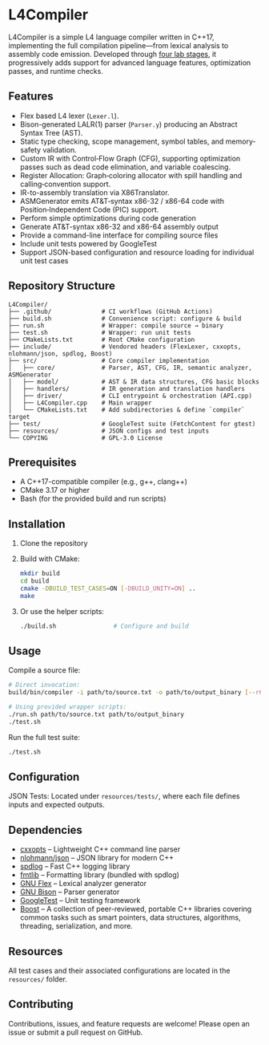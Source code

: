 # L4Compiler

L4Compiler is a simple L4 language compiler written in C++17, implementing the
full compilation pipeline—from lexical analysis to assembly code emission.
Developed through [four lab stages](labs/), it progressively adds support for
advanced language features, optimization passes, and runtime checks.

## Features

* Flex based L4 lexer (`Lexer.l`).
* Bison-generated LALR(1) parser (`Parser.y`) producing an Abstract Syntax Tree
  (AST).
* Static type checking, scope management, symbol tables, and memory-safety
  validation.
* Custom IR with Control‑Flow Graph (CFG), supporting optimization passes such
  as dead code elimination, and variable coalescing.
* Register Allocation: Graph‑coloring allocator with spill handling and
  calling‑convention support.
* IR-to-assembly translation via X86Translator.
* ASMGenerator emits AT&T‑syntax x86-32 / x86-64 code with Position‑Independent
  Code (PIC) support.
* Perform simple optimizations during code generation
* Generate AT&T-syntax x86-32 and x86-64 assembly output
* Provide a command-line interface for compiling source files
* Include unit tests powered by GoogleTest
* Support JSON-based configuration and resource loading for individual unit test
  cases

## Repository Structure

```
L4Compiler/
├── .github/              # CI workflows (GitHub Actions)
├── build.sh              # Convenience script: configure & build
├── run.sh                # Wrapper: compile source → binary
├── test.sh               # Wrapper: run unit tests
├── CMakeLists.txt        # Root CMake configuration
├── include/              # Vendored headers (FlexLexer, cxxopts, nlohmann/json, spdlog, Boost)
├── src/                  # Core compiler implementation
│   ├── core/             # Parser, AST, CFG, IR, semantic analyzer, ASMGenerator
│   ├── model/            # AST & IR data structures, CFG basic blocks
│   ├── handlers/         # IR generation and translation handlers
│   ├── driver/           # CLI entrypoint & orchestration (API.cpp)
│   ├── L4Compiler.cpp    # Main wrapper
│   └── CMakeLists.txt    # Add subdirectories & define `compiler` target
├── test/                 # GoogleTest suite (FetchContent for gtest)
├── resources/            # JSON configs and test inputs
└── COPYING               # GPL-3.0 License
```

## Prerequisites

* A C++17-compatible compiler (e.g., g++, clang++)
* CMake 3.17 or higher
* Bash (for the provided build and run scripts)

## Installation

1. Clone the repository

2. Build with CMake:

   ```bash
   mkdir build
   cd build
   cmake -DBUILD_TEST_CASES=ON [-DBUILD_UNITY=ON] .. 
   make
   ```

3. Or use the helper scripts:

   ```bash
   ./build.sh                # Configure and build
   ```

## Usage

Compile a source file:

```bash
# Direct invocation:
build/bin/compiler -i path/to/source.txt -o path/to/output_binary [--r64] [-d]

# Using provided wrapper scripts:
./run.sh path/to/source.txt path/to/output_binary
./test.sh
```

Run the full test suite:

```bash
./test.sh
```

## Configuration

JSON Tests: Located under `resources/tests/`, where each file defines inputs and
expected outputs.

## Dependencies

* [cxxopts](https://github.com/jarro2783/cxxopts) – Lightweight C++ command line
  parser
* [nlohmann/json](https://github.com/nlohmann/json) – JSON library for modern
  C++
* [spdlog](https://github.com/gabime/spdlog) – Fast C++ logging library
* [fmtlib](https://github.com/fmtlib/fmt) – Formatting library (bundled with
  spdlog)
* [GNU Flex](https://github.com/westes/flex) – Lexical analyzer generator
* [GNU Bison](https://www.gnu.org/software/bison/) – Parser generator
* [GoogleTest](https://github.com/google/googletest) – Unit testing framework
* [Boost](https://www.boost.org/) – A collection of peer-reviewed, portable C++
  libraries covering common tasks such as smart pointers, data structures,
  algorithms, threading, serialization, and more.

## Resources

All test cases and their associated configurations are located in the
`resources/` folder.

## Contributing

Contributions, issues, and feature requests are welcome! Please open an issue or
submit a pull request on GitHub.
